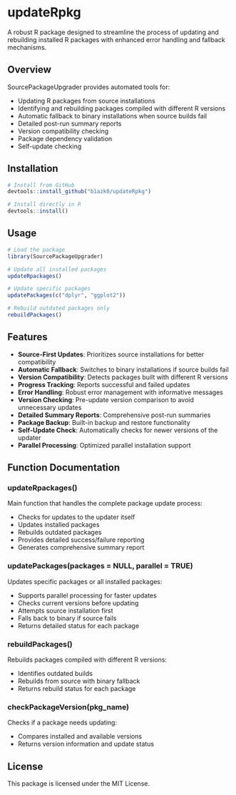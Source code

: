 
# updateRpkg

A robust R package designed to streamline the process of updating and rebuilding installed R packages with enhanced error handling and fallback mechanisms.

## Overview
SourcePackageUpgrader provides automated tools for:
- Updating R packages from source installations
- Identifying and rebuilding packages compiled with different R versions
- Automatic fallback to binary installations when source builds fail
- Detailed post-run summary reports
- Version compatibility checking
- Package dependency validation
- Self-update checking

## Installation
```R
# Install from GitHub
devtools::install_github("b1azk0/updateRpkg")

# Install directly in R
devtools::install()
```

## Usage
```R
# Load the package
library(SourcePackageUpgrader)

# Update all installed packages
updateRpackages()

# Update specific packages
updatePackages(c("dplyr", "ggplot2"))

# Rebuild outdated packages only
rebuildPackages()
```

## Features
- **Source-First Updates**: Prioritizes source installations for better compatibility
- **Automatic Fallback**: Switches to binary installations if source builds fail
- **Version Compatibility**: Detects packages built with different R versions
- **Progress Tracking**: Reports successful and failed updates
- **Error Handling**: Robust error management with informative messages
- **Version Checking**: Pre-update version comparison to avoid unnecessary updates
- **Detailed Summary Reports**: Comprehensive post-run summaries
- **Package Backup**: Built-in backup and restore functionality
- **Self-Update Check**: Automatically checks for newer versions of the updater
- **Parallel Processing**: Optimized parallel installation support

## Function Documentation

### updateRpackages()
Main function that handles the complete package update process:
- Checks for updates to the updater itself
- Updates installed packages
- Rebuilds outdated packages
- Provides detailed success/failure reporting
- Generates comprehensive summary report

### updatePackages(packages = NULL, parallel = TRUE)
Updates specific packages or all installed packages:
- Supports parallel processing for faster updates
- Checks current versions before updating
- Attempts source installation first
- Falls back to binary if source fails
- Returns detailed status for each package

### rebuildPackages()
Rebuilds packages compiled with different R versions:
- Identifies outdated builds
- Rebuilds from source with binary fallback
- Returns rebuild status for each package

### checkPackageVersion(pkg_name)
Checks if a package needs updating:
- Compares installed and available versions
- Returns version information and update status

## License
This package is licensed under the MIT License.
